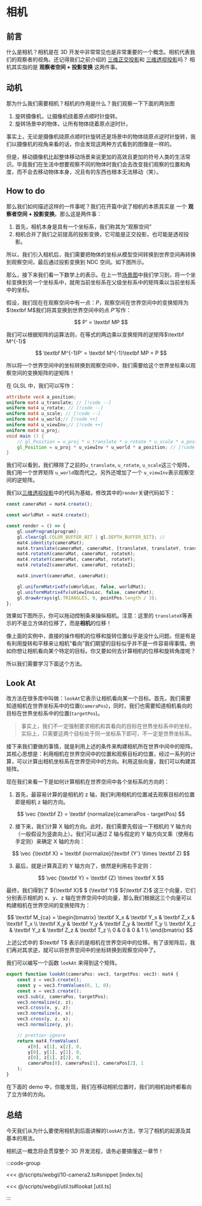 # 相机

## 前言

什么是相机？相机是在 3D 开发中非常常见也是非常重要的一个概念。相机代表我们的观察者的视角。还记得我们之前介绍的 [三维正交投影](./7-ortho-projection.md)和 [三维透视投影](./8-perspective-projection.md)吗？ 相机其实指的是 **观察者空间 + 投影变换** 这两件事。

## 动机

那为什么我们需要相机？相机的作用是什么？我们观察一下下面的两张图

<ImgContainer :srcs="['/img/10-camera/sceneRotate.gif', '/img/10-camera/cameraRotate.gif']"/>

1. 旋转摄像机，让摄像机绕着原点顺时针旋转。
2. 旋转场景中的物体，让所有物体绕着原点逆时针。

事实上，无论是摄像机绕原点顺时针旋转还是场景中的物体绕原点逆时针旋转，我们以摄像机的视角来看的话，你会发现这两种方式看到的图像是一样的。

但是，移动摄像机比起整体移动场景来说更加的高效且更加的符号人类的生活常识。毕竟我们在生活中想要观察不同的物体时我们会去改变我们观察的位置和角度，而不会去移动物体本身，况且有的东西也根本无法移动（笑）。

## How to do

那么我们如何描述这样的一件事呢？我们在开篇中说了相机的本质其实是 一个 **观察者空间 + 投影变换**。那么这是两件事：

1. 首先，相机本身是具有一个坐标系，我们称其为“观察空间”
2. 相机合并了我们之前提高的投影变换，它可能是正交投影，也可能是透视投影。

所以，我们引入相机后，我们需要把物体的坐标从模型空间转换到世界空间再转换到观察空间，最后通过投影变换到 NDC 空间。如下图所示。

<ImgContainer :srcs="['/img/10-camera/space.png']"/>

那么，接下来我们看一下数学上的表示。在上一节[场景图](./9-hierarchy.md)中我们学习到，将一个坐标变换到另一个坐标系中，就用当前坐标系在父级坐标系中的矩阵乘以当前坐标系中的坐标。

假设，我们现在在观察空间中有一点：$P$，观察空间在世界空间中的变换矩阵为 $\textbf M$我们将其变换到世界空间中的点 $P'$写作：

$$
P' = \textbf MP
$$

我们可以根据矩阵的运算法则，在等式的两边乘以变换矩阵的逆矩阵$\textbf M^{-1}$

$$
\textbf M^{-1}P' = \textbf M^{-1}\textbf MP = P
$$

所以将一个世界空间中的坐标转换到观察空间中，我们需要给这个世界坐标乘以观察空间的变换矩阵的逆矩阵！

在 GLSL 中，我们可以写作：

```glsl
attribute vec4 a_position;
uniform mat4 u_translate; // [!code --]
uniform mat4 u_rotate; // [!code --]
uniform mat4 u_scale; // [!code --]
uniform mat4 u_world;// [!code ++]
uniform mat4 u_viewInv;// [!code ++]
uniform mat4 u_proj;
void main () {
    // gl_Position = u_proj * u_translate * u_rotate * u_scale * a_position; [!code --]
    gl_Position = u_proj * u_viewInv * u_world * a_position; // [!code ++]
}
```

我们可以看到，我们移除了之前的`u_translate`, `u_rotate`, `u_scale`这三个矩阵，我们用一个世界矩阵 `u_world`取而代之。另外还增加了一个 `u_viewInv`表示观察空间的逆矩阵。

我们以[三维透视投影](./8-perspective-projection.md)中的代码为基础，修改其中的`render`关键代码如下：

```ts
const cameraMat = mat4.create();

const worldMat = mat4.create();

const render = () => {
    gl.useProgram(program);
    gl.clear(gl.COLOR_BUFFER_BIT | gl.DEPTH_BUFFER_BIT); //
    mat4.identity(cameraMat);
    mat4.translate(cameraMat, cameraMat, [translateX, translateY, translateZ]);
    mat4.rotateX(cameraMat, cameraMat, rotateX);
    mat4.rotateY(cameraMat, cameraMat, rotateY);
    mat4.rotateZ(cameraMat, cameraMat, rotateZ);

    mat4.invert(cameraMat, cameraMat);

    gl.uniformMatrix4fv(uWorldLoc, false, worldMat);
    gl.uniformMatrix4fv(uViewInvLoc, false, cameraMat);
    gl.drawArrays(gl.TRIANGLES, 0, pointPos.length / 3);
};
```

效果如下图所示，你可以拖动控制条来操纵相机。注意：这里的 `translateX`等表示的不是立方体的位移了，而是**相机**的位移！
<WebGLCamera/>

像上面的实例中，直接的操作相机的位移和旋转位置似乎是没什么问题。但是有是有利用旋转和平移来让相机“看向”我们期望的目标似乎并不是一件容易得事情。例如你想让相机看向某个特定的目标。你又要如何去计算相机的位移和旋转角度呢？

所以我们需要学习下面这个方法。

## Look At

改方法在很多库中叫做：`lookAt`它表示让相机看向某一个目标。首先，我们需要知道相机在世界坐标系中的位置(`cameraPos`)，同时，我们也需要知道相机看向的目标在世界坐标系中的位置(`targetPos`)。

> 事实上，我们不一定强制要求相机和其看向的目标在世界坐标系中的坐标，实际上，只需要这两个目标处于同一坐标系下即可，不一定是世界坐标系。

接下来我们要做的事情，就是利用上述的条件来构建相机所在世界中间中的矩阵。其核心思想是：利用相机在世界空间中的位置和观察目标的位置，经过一系列的计算，可以计算出相机坐标系在世界空间中的方向。利用这些向量，我们可以构建其矩阵。

现在我们来看一下是如何计算相机在世界空间中各个坐标系的方向的：

1. 首先，最容易计算的是相机的 z 轴，我们利用相机的位置减去观察目标的位置即是相机 z 轴的方向。

$$
\vec {\textbf Z} = \textbf {normalize}(cameraPos - targetPos)
$$

2. 接下来，我们计算 X 轴的方向。此时，我们需要先假设一下相机的 Y 轴方向（一般假设为竖直向上）。我们可以通过 Z 轴与假定的 Y 轴方向叉乘（使用右手定则）来确定 X 轴的方向：

$$
\vec {\textbf X} = \textbf {normalize}(\textbf {Y'} \times \textbf Z)
$$

3. 最后，就是计算真正的 Y 轴方向了，依然是利用右手定则：

$$
\vec {\textbf Y} = \textbf {Z} \times \textbf X
$$

最终，我们得到了 ${\textbf X}$ $ {\textbf Y}$ ${\textbf Z}$ 这三个向量，它们分别表示相机的 x、y、z 轴在世界空间中的向量，那么我们根据这三个向量可以构建相机在世界空间的变换矩阵为：

$$
\textbf M_{ca} =
\begin{bmatrix}
\textbf X_x & \textbf Y_x & \textbf Z_x & \textbf T_x \\
\textbf X_y & \textbf Y_y & \textbf Z_y & \textbf T_y \\
\textbf X_z & \textbf Y_z & \textbf Z_z & \textbf T_z \\
0 & 0 & 0 & 1 \\
\end{bmatrix}
$$

上述公式中的 $\textbf T$ 表示的是相机在世界空间中的位移。有了该矩阵后，我们再对其求逆，就可以将世界空间中的坐标转换到观察空间中了。

我们可以编写一个函数 `lookAt` 来得到这个矩阵。

```ts
export function lookAt(cameraPos: vec3, targetPos: vec3): mat4 {
    const z = vec3.create();
    const y = vec3.fromValues(0, 1, 0);
    const x = vec3.create();
    vec3.sub(z, cameraPos, targetPos);
    vec3.normalize(z, z);
    vec3.cross(x, y, z);
    vec3.normalize(x, x);
    vec3.cross(y, z, x);
    vec3.normalize(y, y);

    // prettier-ignore
    return mat4.fromValues(
        x[0], x[1], x[2], 0, 
        y[0], y[1], y[2], 0, 
        z[0], z[1], z[2], 0, 
        cameraPos[0], cameraPos[1], cameraPos[2], 1
    );
}
```

在下面的 demo 中，你能发现，我们在移动相机位置时，我们的相机始终都看向了立方体的方向。

<WebGLCamera2/>

## 总结

今天我们从为什么要使用相机到后面讲解的`lookAt`方法，学习了相机的起源及其基本的用法。

相机这一概念将会贯穿整个 3D 开发流程，请务必要搞懂这一章节！

<QRCode/>

:::code-group

<<< @/scripts/webgl/10-camera2.ts#snippet [index.ts]

<<< @/scripts/webgl/util.ts#lookat [util.ts]

:::
